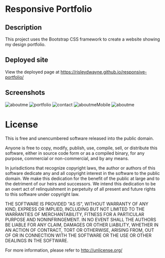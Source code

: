 # Responsive Portfolio

## Description

This project uses the Bootstrap CSS framework to create  a website showing my design portfolio.

## Deployed site

View the deployed page at https://risleydwayne.github.io/responsive-portfolio/

## Screenshots

![aboutme](https://user-images.githubusercontent.com/18751823/85965333-5c192a80-b98a-11ea-89da-93cf34e3db93.png)
![portfolio](https://user-images.githubusercontent.com/18751823/85965363-72bf8180-b98a-11ea-8cb1-93902d6b4ead.png)
![contact](https://user-images.githubusercontent.com/18751823/85965388-88cd4200-b98a-11ea-9a87-41b685dd967c.png)
![aboutmeMobile](https://user-images.githubusercontent.com/18751823/85965401-95ea3100-b98a-11ea-8193-14a541ce9035.png)
![aboutme](https://user-images.githubusercontent.com/18751823/85965407-9b477b80-b98a-11ea-9ac2-a69f35f80c28.png)

# License
This is free and unencumbered software released into the public domain.

Anyone is free to copy, modify, publish, use, compile, sell, or distribute this software, either in source code form or as a compiled binary, for any purpose, commercial or non-commercial, and by any means.

In jurisdictions that recognize copyright laws, the author or authors of this software dedicate any and all copyright interest in the software to the public domain. We make this dedication for the benefit of the public at large and to the detriment of our heirs and successors. We intend this dedication to be an overt act of relinquishment in perpetuity of all present and future rights to this software under copyright law.

THE SOFTWARE IS PROVIDED "AS IS", WITHOUT WARRANTY OF ANY KIND, EXPRESS OR IMPLIED, INCLUDING BUT NOT LIMITED TO THE WARRANTIES OF MERCHANTABILITY, FITNESS FOR A PARTICULAR PURPOSE AND NONINFRINGEMENT. IN NO EVENT SHALL THE AUTHORS BE LIABLE FOR ANY CLAIM, DAMAGES OR OTHER LIABILITY, WHETHER IN AN ACTION OF CONTRACT, TORT OR OTHERWISE, ARISING FROM, OUT OF OR IN CONNECTION WITH THE SOFTWARE OR THE USE OR OTHER DEALINGS IN THE SOFTWARE.

For more information, please refer to http://unlicense.org/
